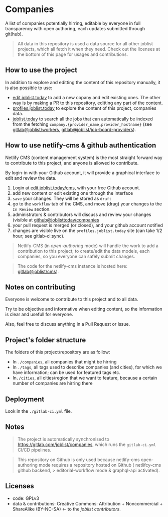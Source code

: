 # Companies

A list of companies potentially hirring, editable by everyone in full
transparency with open authoring, each updates submitted through git(hub).

> All data in this repository is used a data source for all other
> joblist projects, which all fetch it when they need. Check out the
> licenses at the bottom of this page for usages and contributions.

## How to use the project

In addition to explore and editting the content of this repository
manually, it is also possible to use:

- [edit.joblist.today](https://edit.joblist.today) to add a new copany
  and edit existing ones. The other way is by making a PR to this
  repository, editting any part of the content.
- [profiles.joblist.today](https://profiles.joblist.today) to explore the content of this project, companies data.
- [joblist.today](https://joblist.today) to search all the jobs that
  can automatically be indexed from the fetching
  `company.{provider_name,provider_hostname}` (see
  [gitlab@joblist/workers](https://gitlab.com/joblist/workers),
  [gitlab@joblist/job-board-providers](https://gitlab.com/joblist/job-board-providers)).

## How to use netlify-cms & github authentication

Netlify CMS (content management system) is the most straight forward
way to contribute to this project, and anyone is allowed to
contribute.

By login-in with your Github account, it will provide a graphical
interface to edit and review the data.

1. Login at [edit.joblist.today/cms](https://edit.joblist.today), with your free Github account.
1. add new content or edit existing one through the interface
1. `save` your changes. They will be stored as `draft`
1. go to the `workflow` tab of the CMS, and move (drag) your changes
   to the `In Review` section.
1. administrators & contributors will discuss and review your changes
   (visible at
   [github@joblisttoday/companies](https://github.com/joblisttoday/companies)
1. your pull request is merged (or closed), and your github account notified
1. changes are visible live on the `profiles.joblist.today` site
   (can take 1/2 hour; see gitlab-ci:sync).

> Netlify-CMS (in *open-authoring* mode) will handle the work to add a
> contribution to this project; to create/edit the data models, each
> companies, so you everyone can safely submit changes.

> The code for the netlify-cms instance is hosted here: [gitlab@joblist/cms](https://gitlab.com/joblist/cms)).

## Notes on contributing

Everyone is welcome to contribute to this project and to all data.

Try to be objective and informative when editing content, so the
information is clear and usefull for everyone.

Also, feel free to discuss anything in a Pull Request or Issue.

## Project's folder structure

The folders of this project/repository are as follow:

- In `./companies`, all companies that might be hirring
- In `./tags`, all tags used to describe companies (and cities), for which we have information; can be used for featured tags etc.
- In`./cities`, all cities/region that we want to feature, because a certain number of companies are hirring there

## Deployment

Look in the `./gitlab-ci.yml` file.

## Notes

> The project is automatically synchronised to
> https://gitlab.com/joblist/companies, which runs the `gitlab-ci.yml`
> CI/CD pipelines.

> This repository on
> Github is only used because netlify-cms open-authoring mode requires
> a repository hosted on Github ( netlifcy-cms github backend, >
> editorial-workflow mode & graphql-api activated).

## Licenses

- code: GPLv3
- data & contributions: Creative Commons: Attribution +
  Noncommercial + ShareAlike (BY-NC-SA) <- to the *joblist contributors*.
